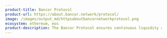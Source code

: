 ```yaml
---
product-title: Bancor Protocol
product-url: https://about.bancor.network/protocol/
image: /images/output_md/httpsaboutbancornetworkprotocol.png
ecosystem: ethereum, eos
product-description: The Bancor Protocol ensures continuous liquidity and real-time price discovery between blockchain-based assets, without matching buyers and sellers.
---
```

